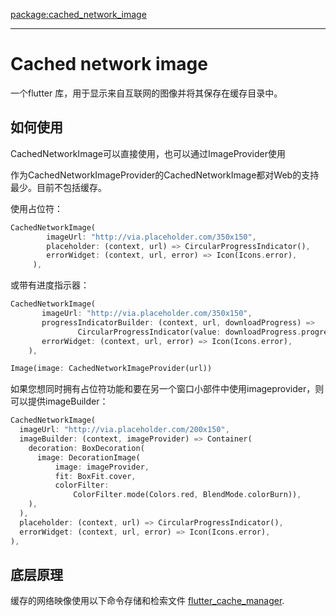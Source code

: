 [package:cached_network_image](https://pub.dev/packages/cached_network_image)

---


# Cached network image

一个flutter 库，用于显示来自互联网的图像并将其保存在缓存目录中。

## 如何使用

CachedNetworkImage可以直接使用，也可以通过ImageProvider使用

作为CachedNetworkImageProvider的CachedNetworkImage都对Web的支持最少。目前不包括缓存。 

使用占位符：
```dart
CachedNetworkImage(
        imageUrl: "http://via.placeholder.com/350x150",
        placeholder: (context, url) => CircularProgressIndicator(),
        errorWidget: (context, url, error) => Icon(Icons.error),
     ),
 ```
 
 或带有进度指示器：
 ```dart
CachedNetworkImage(
        imageUrl: "http://via.placeholder.com/350x150",
        progressIndicatorBuilder: (context, url, downloadProgress) => 
                CircularProgressIndicator(value: downloadProgress.progress),
        errorWidget: (context, url, error) => Icon(Icons.error),
     ),
 ```


````dart
Image(image: CachedNetworkImageProvider(url))
````

如果您想同时拥有占位符功能和要在另一个窗口小部件中使用imageprovider，则可以提供imageBuilder： 
```dart
CachedNetworkImage(
  imageUrl: "http://via.placeholder.com/200x150",
  imageBuilder: (context, imageProvider) => Container(
    decoration: BoxDecoration(
      image: DecorationImage(
          image: imageProvider,
          fit: BoxFit.cover,
          colorFilter:
              ColorFilter.mode(Colors.red, BlendMode.colorBurn)),
    ),
  ),
  placeholder: (context, url) => CircularProgressIndicator(),
  errorWidget: (context, url, error) => Icon(Icons.error),
),
```

## 底层原理
缓存的网络映像使用以下命令存储和检索文件 [flutter_cache_manager](https://pub.dartlang.org/packages/flutter_cache_manager). 
